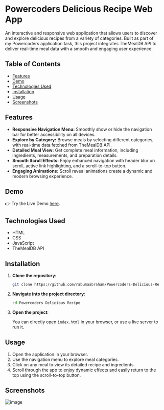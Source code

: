 # Powercoders Delicious Recipe Web App

An interactive and responsive web application that allows users to discover and explore delicious recipes from a variety of categories. Built as part of my Powercoders application task, this project integrates TheMealDB API to deliver real-time meal data with a smooth and engaging user experience.

## Table of Contents

- [Features](#features)
- [Demo](#demo)
- [Technologies Used](#technologies-used)
- [Installation](#installation)
- [Usage](#usage)
- [Screenshots](#screenshots)


## Features

- **Responsive Navigation Menu:** Smoothly show or hide the navigation bar for better accessibility on all devices.
- **Explore by Category:** Browse meals by selecting different categories, with real-time data fetched from TheMealDB API.
- **Detailed Meal View:** Get complete meal information, including ingredients, measurements, and preparation details.
- **Smooth Scroll Effects:** Enjoy enhanced navigation with header blur on scroll, active link highlighting, and a scroll-to-top button.
- **Engaging Animations:** Scroll reveal animations create a dynamic and modern browsing experience.

## Demo

👉 Try the Live Demo [here](https://rabumaabraham.github.io/Powercoders-Delicious-Recipe/).

## Technologies Used

- HTML
- CSS
- JavaScript
- TheMealDB API

## Installation

1. **Clone the repository**:

    ```bash
    git clone https://github.com/rabumaabraham/Powercoders-Delicious-Recipe
    ```

2. **Navigate into the project directory**:

    ```bash
    cd Powercoders Delicious Recipe
    ```

3. **Open the project**:

    You can directly open `index.html` in your browser, or use a live server to run it.

## Usage

1. Open the application in your browser.
2. Use the navigation menu to explore meal categories.
3. Click on any meal to view its detailed recipe and ingredients.
4. Scroll through the app to enjoy dynamic effects and easily return to the top using the scroll-to-top button.


## Screenshots

![image](https://github.com/user-attachments/assets/dedbc581-a52f-4766-a089-8fdce5e9d16c)
